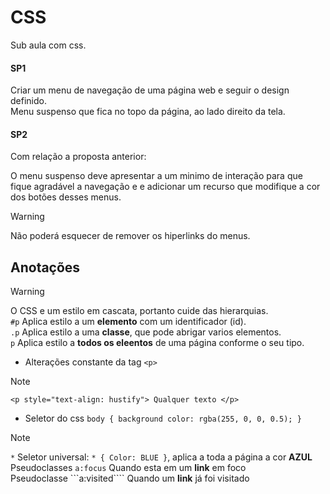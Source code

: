 # CSS <!-- isso é um comentário -->

Sub aula com css.

#### SP1

Criar um menu de navegação de uma página web e seguir o design definido. <br>
Menu suspenso que fica no topo da página, ao lado direito da tela.

#### SP2

Com relação a proposta anterior:

O menu suspenso deve apresentar a um minimo de interação para que fique agradável a navegação e e adicionar um recurso que modifique a cor dos botões desses menus.

>[!WARNING]
> Não poderá esquecer de remover os hiperlinks do menus.


## Anotações

>[!WARNING]
> O CSS e um estilo em cascata, portanto cuide das hierarquias.<br>
> ```#p``` Aplica estilo a um __elemento__ com um identificador (id). <br>
> ```.p``` Aplica estilo a uma __classe__, que pode abrigar varios elementos. <br>
> ```p``` Aplica estilo a __todos os eleentos__ de uma página conforme o seu tipo. <br>

- Alterações constante da tag ```<p>```
>[!NOTE]
> ```<p style="text-align: hustify"> Qualquer texto </p>```

- Seletor do css ```
body {
    background color: rgba(255, 0, 0, 0.5);
} ```

> [!NOTE]
> ```*``` Seletor universal: ```* { Color: BLUE }```, aplica a toda a página a cor __AZUL__<br>
> Pseudoclasses ```a:focus``` Quando esta em um __link__ em foco<br>
> Pseudoclasse ```a:visited```` Quando um __link__ já foi visitado<br>

